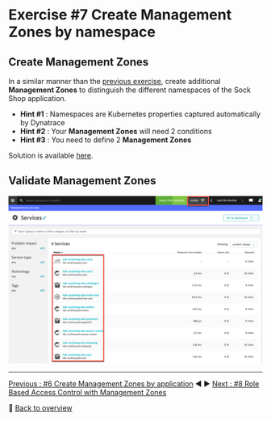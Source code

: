 # Exercise #7 Create Management Zones by namespace

## Create Management Zones

In a similar manner than the [previous exercise](../06_Management_Zones_by_application), create additional <b>Management Zones</b> to distinguish the different namespaces of the Sock Shop application.

- <b>Hint #1</b> : Namespaces are Kubernetes properties captured automatically by Dynatrace
- <b>Hint #2</b> : Your <b>Management Zones</b> will need 2 conditions
- <b>Hint #3</b> : You need to define 2 <b>Management Zones</b>

Solution is available [here](./07_1_Solution).

## Validate Management Zones

![services_filtered_by_management_zone](assets/services_filtered_by_management_zone.png)

---

[Previous : #6 Create Management Zones by application](../06_Management_Zones_by_application) :arrow_backward: :arrow_forward: [Next : #8 Role Based Access Control with Management Zones](../08_RBAC_with_Management_Zones)

:arrow_up_small: [Back to overview](../)